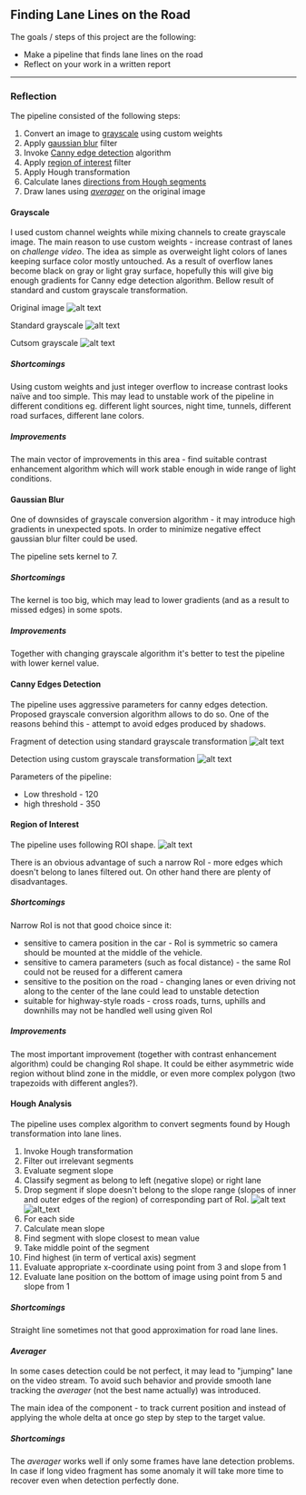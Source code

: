 ## Finding Lane Lines on the Road

The goals / steps of this project are the following:
* Make a pipeline that finds lane lines on the road
* Reflect on your work in a written report

---

### Reflection
The pipeline consisted of the following steps:

1. Convert an image to [grayscale](#grayscale) using custom weights
2. Apply [gaussian blur](#gaussian-blur) filter
3. Invoke [Canny edge detection](#canny-edges-detection) algorithm
4. Apply [region of interest](#region-of-interest) filter
5. Apply Hough transformation
6. Calculate lanes [directions from Hough segments](#hough-analysis)
7. Draw lanes using [_averager_](#averager) on the original image

#### Grayscale
[low_conrast]: ./test_images/challengeLowContrast.jpg "Original"
[standard_gs]: ./writeup/challengeLowContrast.stadndard.jpg "Standard Grayscale"
[cutsom_gs]: ./test_images_output/challengeLowContrast.gray.jpg "Custom Grayscale"

I used custom channel weights while mixing channels to create grayscale image.
The main reason to use custom weights - increase contrast of lanes on
_challenge video_. The idea as simple as overweight light colors of lanes keeping
surface color mostly untouched. As a result of overflow lanes become black
on gray or light gray surface, hopefully this will give big enough gradients
for Canny edge detection algorithm.
Bellow result of standard and custom grayscale transformation.

Original image
![alt text][low_conrast]

Standard grayscale
![alt text][standard_gs]

Cutsom grayscale
![alt text][cutsom_gs]

##### Shortcomings
Using custom weights and just integer overflow to increase contrast looks naïve
and too simple. This may lead to unstable work of the pipeline in different
conditions eg. different light sources, night time, tunnels, different road surfaces, different lane colors.

##### Improvements
The main vector of improvements in this area - find suitable contrast enhancement
algorithm which will work stable enough in wide range of light conditions.

#### Gaussian Blur
One of downsides of grayscale conversion algorithm - it may introduce high
gradients in unexpected spots. In order to minimize negative effect gaussian
blur filter could be used.

The pipeline sets kernel to 7.

##### Shortcomings
The kernel is too big, which may lead to lower gradients (and as a result to
  missed edges) in some spots.

##### Improvements
Together with changing grayscale algorithm it's better to test the pipeline with
lower kernel value.

#### Canny Edges Detection
[canny_standard_gs]: ./writeup/challange.branches.png "Canny against standard grayscale"
[canny_custom_gs]: ./test_images_output/challengeShadows.canny.jpg "Canny against custom grayscale"

The pipeline uses aggressive parameters for canny edges detection.
Proposed grayscale conversion algorithm allows to do so. One of the reasons behind
this - attempt to avoid edges produced by shadows.

Fragment of detection using standard grayscale transformation
![alt text][canny_standard_gs]

Detection using custom grayscale transformation
![alt text][canny_custom_gs]

Parameters of the pipeline:
* Low threshold - 120
* high threshold - 350

#### Region of Interest
[roi]: ./writeup/roi.png "Region of Interest shape"

The pipeline uses following ROI shape.
![alt text][roi]

There is an obvious advantage of such a narrow RoI - more edges which doesn't
belong to lanes filtered out. On other hand there are plenty of disadvantages.

##### Shortcomings
Narrow RoI is not that good choice since it:
* sensitive to camera position in the car - RoI is symmetric so camera should
be mounted at the middle of the vehicle.
* sensitive to camera parameters (such as focal distance) - the same RoI could
not be reused for a different camera
* sensitive to the position on the road - changing lanes or even driving not along to the center of the lane could lead to unstable detection
* suitable for highway-style roads - cross roads, turns, uphills and downhills may not be handled well using given RoI

##### Improvements
The most important improvement (together with contrast enhancement algorithm) could be changing RoI shape. It could be either asymmetric wide region without blind zone in the middle, or even more complex polygon (two trapezoids with
  different angles?).

#### Hough Analysis
[hough_edges]: ./writeup/challengeEdge.hough.jpg "Hough Edges"
[filtered_edges]: ./writeup/challengeEdge.new.jpg "Filtered Edges"

The pipeline uses complex algorithm to convert segments found by Hough transformation into lane lines.
1. Invoke Hough transformation
2. Filter out irrelevant segments
  1. Evaluate segment slope
  2. Classify segment as belong to left (negative slope) or right lane
  3. Drop segment if slope doesn't belong to the slope range (slopes of inner and outer edges of the region) of corresponding part of RoI.
  ![alt text][hough_edges]
  ![alt_text][filtered_edges]
3. For each side
  1. Calculate mean slope
  2. Find segment with slope closest to mean value
  3. Take middle point of the segment
  4. Find highest (in term of vertical axis) segment
  5. Evaluate appropriate x-coordinate using point from 3 and slope from 1
  6. Evaluate lane position on the bottom of image using point from 5 and slope from 1

##### Shortcomings
Straight line sometimes not that good approximation for road lane lines.

#### _Averager_
In some cases detection could be not perfect, it may lead to "jumping" lane on
the video stream. To avoid such behavior and provide smooth lane tracking the _averager_ (not the best name actually) was introduced.

The main idea of the component - to track current position and instead of applying the whole delta at once go step by step to the target value.

##### Shortcomings
The _averager_ works well if only some frames have lane detection problems. In case if long video fragment has some anomaly it will take more time to recover even when detection perfectly done.
